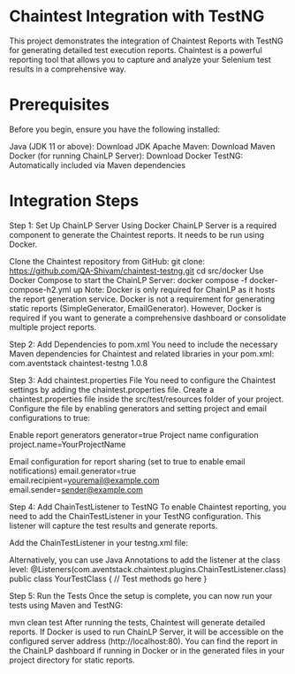 # Chaintest Integration with TestNG
This project demonstrates the integration of Chaintest Reports with TestNG for generating detailed test execution reports. Chaintest is a powerful reporting tool that allows you to capture and analyze your Selenium test results in a comprehensive way.

# Prerequisites
Before you begin, ensure you have the following installed:

Java (JDK 11 or above): Download JDK
Apache Maven: Download Maven
Docker (for running ChainLP Server): Download Docker
TestNG: Automatically included via Maven dependencies

# Integration Steps
Step 1: Set Up ChainLP Server Using Docker
ChainLP Server is a required component to generate the Chaintest reports. It needs to be run using Docker.

Clone the Chaintest repository from GitHub:
git clone: https://github.com/QA-Shivam/chaintest-testng.git
cd src/docker
Use Docker Compose to start the ChainLP Server:
docker compose -f docker-compose-h2.yml up
Note: Docker is only required for ChainLP as it hosts the report generation service. Docker is not a requirement for generating static reports (SimpleGenerator, EmailGenerator). However, Docker is required if you want to generate a comprehensive dashboard or consolidate multiple project reports.

Step 2: Add Dependencies to pom.xml
You need to include the necessary Maven dependencies for Chaintest and related libraries in your pom.xml:
<dependencies>
    <dependency>
        <groupId>com.aventstack</groupId>
        <artifactId>chaintest-testng</artifactId>
        <version>1.0.8</version>
    </dependency>
</dependencies>

Step 3: Add chaintest.properties File
You need to configure the Chaintest settings by adding the chaintest.properties file.
Create a chaintest.properties file inside the src/test/resources folder of your project.
Configure the file by enabling generators and setting project and email configurations to true:

Enable report generators
generator=true
Project name configuration
project.name=YourProjectName

Email configuration for report sharing (set to true to enable email notifications)
email.generator=true
email.recipient=youremail@example.com
email.sender=sender@example.com

Step 4: Add ChainTestListener to TestNG
To enable Chaintest reporting, you need to add the ChainTestListener in your TestNG configuration. This listener will capture the test results and generate reports.

Add the ChainTestListener in your testng.xml file:
<listeners>
    <listener class-name="com.aventstack.chaintest.plugins.ChainTestListener"/>
</listeners>
      
Alternatively, you can use Java Annotations to add the listener at the class level:
@Listeners(com.aventstack.chaintest.plugins.ChainTestListener.class)
public class YourTestClass {
    // Test methods go here
}

Step 5: Run the Tests
Once the setup is complete, you can now run your tests using Maven and TestNG:

mvn clean test
After running the tests, Chaintest will generate detailed reports. If Docker is used to run ChainLP Server, it will be accessible on the configured server address (http://localhost:80).
You can find the report in the ChainLP dashboard if running in Docker or in the generated files in your project directory for static reports.
